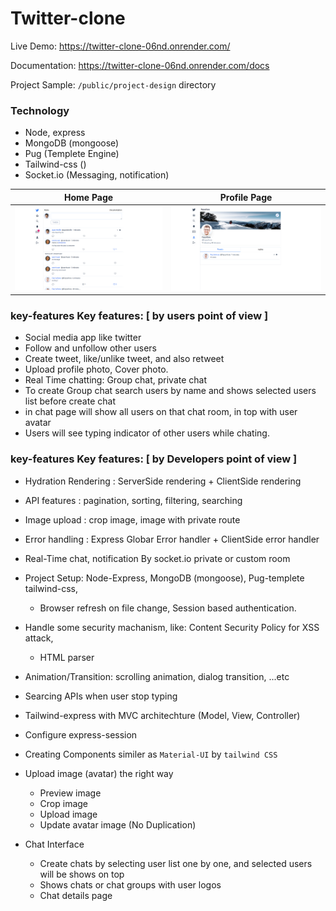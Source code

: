 
# Twitter-clone

Live Demo: https://twitter-clone-06nd.onrender.com/ 

Documentation: https://twitter-clone-06nd.onrender.com/docs

Project Sample: `/public/project-design`  directory


### Technology 
- Node, express
- MongoDB (mongoose)
- Pug (Templete Engine)
- Tailwind-css ()
- Socket.io (Messaging, notification)





| Home Page                           | Profile Page                        | 
| ----------------------------------- | ----------------------------------- | 
| ![Home](https://github.com/JavaScriptForEverything/twitter-clone/blob/master/public/project_design/home.png) | ![Profile](https://github.com/JavaScriptForEverything/twitter-clone/blob/master/public/project_design/profile.png) | 





### key-features Key features: [ by users point of view ]
- Social media app like twitter
- Follow and unfollow other users
- Create tweet, like/unlike tweet, and also retweet 
- Upload profile photo, Cover photo.
- Real Time chatting: Group chat, private chat
- To create Group chat search users by name and shows selected users list before create chat
- in chat page will show all users on that chat room, in top with user avatar
- Users will see typing indicator of other users while chating.


### key-features Key features: [ by Developers point of view ]
- Hydration Rendering : ServerSide rendering + ClientSide rendering
- API features : pagination, sorting, filtering, searching
- Image upload : crop image, image with private route
- Error handling : Express Globar Error handler + ClientSide error handler
- Real-Time chat, notification By socket.io private or custom room
- Project Setup: Node-Express, MongoDB (mongoose), Pug-templete tailwind-css, 
	- Browser refresh on file change, Session based authentication.
- Handle some security machanism, like: Content Security Policy for XSS attack,
	- HTML parser
- Animation/Transition: scrolling animation, dialog transition, ...etc
- Searcing APIs when user stop typing
- Tailwind-express with MVC architechture (Model, View, Controller)
- Configure express-session
- Creating Components similer as `Material-UI` by `tailwind CSS`


- Upload image (avatar) the right way
	- Preview image
	- Crop image
	- Upload image 
	- Update avatar image (No Duplication)


- Chat Interface
	- Create chats by selecting user list one by one, and selected users will be shows on top
	- Shows chats or chat groups with user logos
	- Chat details page

